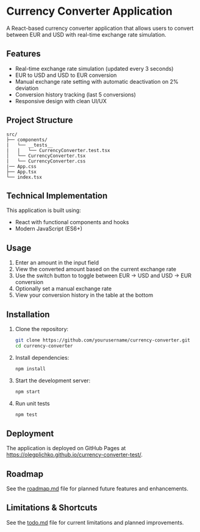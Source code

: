 # Currency Converter Application

A React-based currency converter application that allows users to convert between EUR and USD with real-time exchange rate simulation.

## Features

- Real-time exchange rate simulation (updated every 3 seconds)
- EUR to USD and USD to EUR conversion
- Manual exchange rate setting with automatic deactivation on 2% deviation
- Conversion history tracking (last 5 conversions)
- Responsive design with clean UI/UX

## Project Structure

```
src/
├── components/
|   └── __tests__
|   |   └── CurrencyConverter.test.tsx
│   └── CurrencyConverter.tsx
|   └── CurrencyConverter.css
|── App.css
├── App.tsx
└── index.tsx
```

## Technical Implementation

This application is built using:

- React with functional components and hooks
- Modern JavaScript (ES6+)

## Usage

1. Enter an amount in the input field
2. View the converted amount based on the current exchange rate
3. Use the switch button to toggle between EUR → USD and USD → EUR conversion
4. Optionally set a manual exchange rate
5. View your conversion history in the table at the bottom

## Installation

1. Clone the repository:
   ```bash
   git clone https://github.com/yourusername/currency-converter.git
   cd currency-converter
   ```

2. Install dependencies:
   ```bash
   npm install
   ```

3. Start the development server:
   ```bash
   npm start
   ```

4. Run unit tests
   ```bash
   npm test
   ```

## Deployment

The application is deployed on GitHub Pages at https://olegplichko.github.io/currency-converter-test/.

## Roadmap

See the [roadmap.md](./roadmap.md) file for planned future features and enhancements.

## Limitations & Shortcuts

See the [todo.md](./todo.md) file for current limitations and planned improvements.